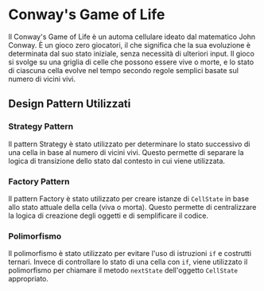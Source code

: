 # Conway's Game of Life

Il Conway's Game of Life è un automa cellulare ideato dal matematico John Conway. È un gioco zero giocatori, il che significa che la sua evoluzione è determinata dal suo stato iniziale, senza necessità di ulteriori input. Il gioco si svolge su una griglia di celle che possono essere vive o morte, e lo stato di ciascuna cella evolve nel tempo secondo regole semplici basate sul numero di vicini vivi.

## Design Pattern Utilizzati

### Strategy Pattern
Il pattern Strategy è stato utilizzato per determinare lo stato successivo di una cella in base al numero di vicini vivi. Questo permette di separare la logica di transizione dello stato dal contesto in cui viene utilizzata.

### Factory Pattern
Il pattern Factory è stato utilizzato per creare istanze di `CellState` in base allo stato attuale della cella (viva o morta). Questo permette di centralizzare la logica di creazione degli oggetti e di semplificare il codice.

### Polimorfismo
Il polimorfismo è stato utilizzato per evitare l'uso di istruzioni `if` e costrutti ternari. Invece di controllare lo stato di una cella con `if`, viene utilizzato il polimorfismo per chiamare il metodo `nextState` dell'oggetto `CellState` appropriato.